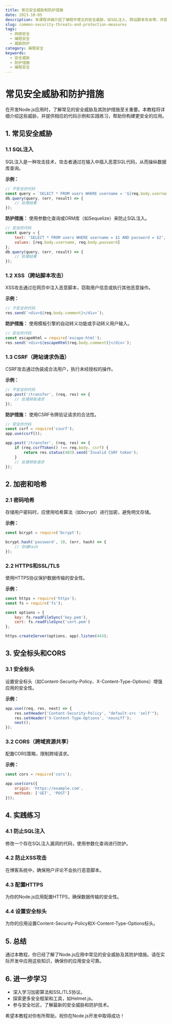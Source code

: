 ```yaml
---
title: 常见安全威胁和防护措施
date: 2023-10-05
description: 本课程详细介绍了编程中常见的安全威胁，如SQL注入、跨站脚本攻击等，并提供有效的防护措施和最佳实践。
slug: common-security-threats-and-protection-measures
tags:
  - 网络安全
  - 编程安全
  - 威胁防护
category: 编程安全
keywords:
  - 安全威胁
  - 防护措施
  - 编程安全
---
```


# 常见安全威胁和防护措施

在开发Node.js应用时，了解常见的安全威胁及其防护措施至关重要。本教程将详细介绍这些威胁，并提供相应的代码示例和实践练习，帮助你构建更安全的应用。

## 1. 常见安全威胁

### 1.1 SQL注入
SQL注入是一种攻击技术，攻击者通过在输入中插入恶意SQL代码，从而操纵数据库查询。

**示例：**
```javascript
// 不安全的代码
const query = `SELECT * FROM users WHERE username = '${req.body.username}' AND password = '${req.body.password}'`;
db.query(query, (err, result) => {
    // 处理结果
});
```

**防护措施：**
使用参数化查询或ORM库（如Sequelize）来防止SQL注入。

```javascript
// 安全的代码
const query = {
    text: 'SELECT * FROM users WHERE username = $1 AND password = $2',
    values: [req.body.username, req.body.password]
};
db.query(query, (err, result) => {
    // 处理结果
});
```

### 1.2 XSS（跨站脚本攻击）
XSS攻击通过在网页中注入恶意脚本，窃取用户信息或执行其他恶意操作。

**示例：**
```javascript
// 不安全的代码
res.send(`<div>${req.body.comment}</div>`);
```

**防护措施：**
使用模板引擎的自动转义功能或手动转义用户输入。

```javascript
// 安全的代码
const escapeHtml = require('escape-html');
res.send(`<div>${escapeHtml(req.body.comment)}</div>`);
```

### 1.3 CSRF（跨站请求伪造）
CSRF攻击通过伪装成合法用户，执行未经授权的操作。

**示例：**
```javascript
// 不安全的代码
app.post('/transfer', (req, res) => {
    // 处理转账请求
});
```

**防护措施：**
使用CSRF令牌验证请求的合法性。

```javascript
// 安全的代码
const csrf = require('csurf');
app.use(csrf());

app.post('/transfer', (req, res) => {
    if (req.csrfToken() !== req.body._csrf) {
        return res.status(403).send('Invalid CSRF token');
    }
    // 处理转账请求
});
```

## 2. 加密和哈希

### 2.1 密码哈希
存储用户密码时，应使用哈希算法（如bcrypt）进行加密，避免明文存储。

**示例：**
```javascript
const bcrypt = require('bcrypt');

bcrypt.hash('password', 10, (err, hash) => {
    // 存储hash
});
```

### 2.2 HTTPS和SSL/TLS
使用HTTPS协议保护数据传输的安全性。

**示例：**
```javascript
const https = require('https');
const fs = require('fs');

const options = {
    key: fs.readFileSync('key.pem'),
    cert: fs.readFileSync('cert.pem')
};

https.createServer(options, app).listen(443);
```

## 3. 安全标头和CORS

### 3.1 安全标头
设置安全标头（如Content-Security-Policy、X-Content-Type-Options）增强应用的安全性。

**示例：**
```javascript
app.use((req, res, next) => {
    res.setHeader('Content-Security-Policy', "default-src 'self'");
    res.setHeader('X-Content-Type-Options', 'nosniff');
    next();
});
```

### 3.2 CORS（跨域资源共享）
配置CORS策略，限制跨域请求。

**示例：**
```javascript
const cors = require('cors');

app.use(cors({
    origin: 'https://example.com',
    methods: ['GET', 'POST']
}));
```

## 4. 实践练习

### 4.1 防止SQL注入
修改一个存在SQL注入漏洞的代码，使用参数化查询进行防护。

### 4.2 防止XSS攻击
在博客系统中，确保用户评论不会执行恶意脚本。

### 4.3 配置HTTPS
为你的Node.js应用配置HTTPS，确保数据传输的安全性。

### 4.4 设置安全标头
为你的应用设置Content-Security-Policy和X-Content-Type-Options标头。

## 5. 总结

通过本教程，你已经了解了Node.js应用中常见的安全威胁及其防护措施。请在实际开发中应用这些知识，确保你的应用安全可靠。

## 6. 进一步学习

- 深入学习加密算法和SSL/TLS协议。
- 探索更多安全框架和工具，如Helmet.js。
- 参与安全社区，了解最新的安全威胁和防护技术。

希望本教程对你有所帮助，祝你在Node.js开发中取得成功！